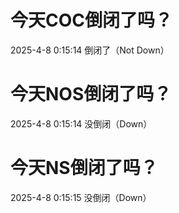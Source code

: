 # 今天COC倒闭了吗？

2025-4-8 0:15:14 倒闭了（Not Down）

# 今天NOS倒闭了吗？

2025-4-8 0:15:14 没倒闭（Down）

# 今天NS倒闭了吗？

2025-4-8 0:15:15 没倒闭（Down）

